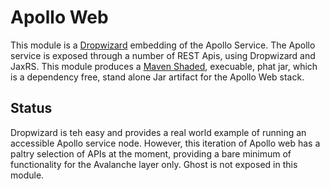 # Apollo Web
This module is a [Dropwizard](https://www.dropwizard.io/en/stable/) embedding of the Apollo Service.  The Apollo service is exposed through a number of REST Apis, using Dropwizard and JaxRS.  This module produces a [Maven Shaded](https://maven.apache.org/plugins/maven-shade-plugin/examples/executable-jar.html), execuable, phat jar, which is a dependency free, stand alone Jar artifact for the Apollo Web stack.

## Status
Dropwizard is teh easy and provides a real world example of running an accessible Apollo service node.  However, this iteration of Apollo web has a paltry selection of APIs at the moment, providing a bare minimum of functionality for the Avalanche layer only.  Ghost is not exposed in this module.
